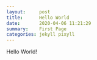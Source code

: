 ```yaml
---
layout:     post
title:      Hello World
date:       2020-04-06 11:21:29
summary:    First Page
categories: jekyll pixyll
---
```


Hello World!
